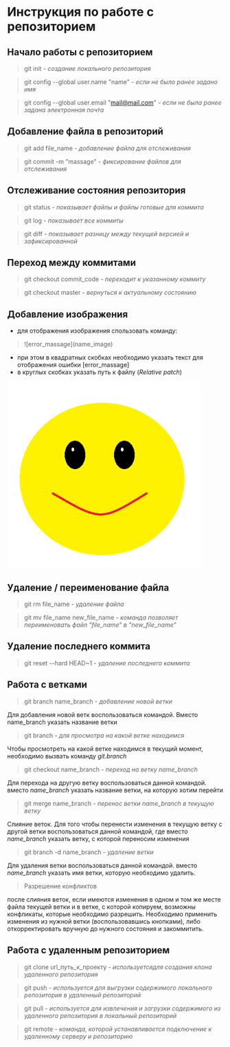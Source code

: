 # Инструкция по работе с репозиторием

 ## Начало работы с репозиторием 

>git init - *создание локального репозитория*


>git config --global user.name "name" - *если не было ранее задано имя*

>git config --global user.email "mail@mail.com"  - *если не была ранее задана электронная почта*

## Добавление файла в репозиторий 

>git add file_name - *добавление файла для отслеживания*

>git commit -m "massage" -  *фиксирование файлов для отслеживания*

## Отслеживание состояния репозитория

>git status - *показывает файлы и файлы готовые для коммита*

>git log - *показывает все коммиты*

>git diff - *показывает разницу между текущей версией и зафиксированной*

## Переход между коммитами

>git checkout commit_code - *переходит к указанному коммиту*

>git checkout master - *вернуться к актуальному состоянию*

## Добавление изображения

* для отображения изображения спользовать команду:
>\![error_massage]\(name_image)

- при этом в квадратных скобках необходимо указать текст для отображения ошибки [error_massage]
- в круглых скобках указать путь к файлу (*Relative patch*)

![error](smile.png)

## Удаление / переименование файла

 >git rm file_name - *удаление файла*


  >git mv file_name new_file_name - *команда позволяет переименовать файл "file_name" в "new_file_name"*

  ## Удаление последнего коммита

>git reset --hard HEAD~1 - *удаление последнего коммита*

## Работа с ветками

> git branch name_branch - *добавление новой ветки* 


Для добавления новой ветк воспользоваться командой. Вместо name_branch указать название ветки

> git branch - *для просмотра на какой ветке находимся*

Чтобы просмотреть на какой ветке находимся в текущий момент, необходимо вызвать команду *git.branch*

> git checkout name_branch - *переход на ветку name_branch*

Для перехода  на другую ветку воспользоваться данной командой. вместо *name_branch* указать название ветки, на которую хотим перейти

>git merge name_branch - *перенос ветки name_branch в текущую ветку*


Слияние веток. Для того чтобы перенести изменения в текущую ветку с другой ветки воспользоваться данной командой, где вместо *name_branch* указать ветку, с которой переносим изменения

> git branch -d name_branch - *удаление ветки*

Для удаления ветки воспользоваться данной командой. вместо *name_branch* указать имя ветки, которую необходимо удалить.
> Разрешение конфликтов

после слияния веток, если имеются изменения в одном  и том же месте файла текущей ветки и в ветке, с которой копируем, возможны конфликаты, которые необходимо разрешить. 
Необходимо применить изменения из нужной ветки (воспользовавшись кнопками), либо откорректировать вручную до нужного состояния и закоммитить. 

## Работа с удаленным репозиторием


> git clone url_путь_к_проекту - *используетсядля создания клона удаленного репозитория*

> git push - *используется для выгрузки содержимого локального репозитория в удаленный репозиторий*

> git pull - *используется для извлечения и загрузки содержимого из удаленного репозитория  в локальный репозиторий*

> git remote  - *команда, которой устанавливается подключение к удаленному серверу и  репозиторию*
